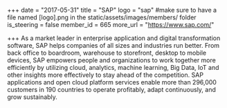 +++
date = "2017-05-31"
title = "SAP"
logo = "sap" #make sure to have a file named [logo].png in the static/assets/images/members/ folder
is_steering = false
member_id = 665
more_url = "https://www.sap.com/"

+++
As a market leader in enterprise application and digital transformation software, SAP helps companies of all sizes and industries run better. From back office to boardroom, warehouse to storefront, desktop to mobile devices, SAP empowers people and organizations to work together more efficiently by utilizing cloud, analytics, machine learning, Big Data, IoT and other insights more effectively to stay ahead of the competition. SAP applications and open cloud platform services enable more than 296,000 customers in 190 countries to operate profitably, adapt continuously, and grow sustainably.
